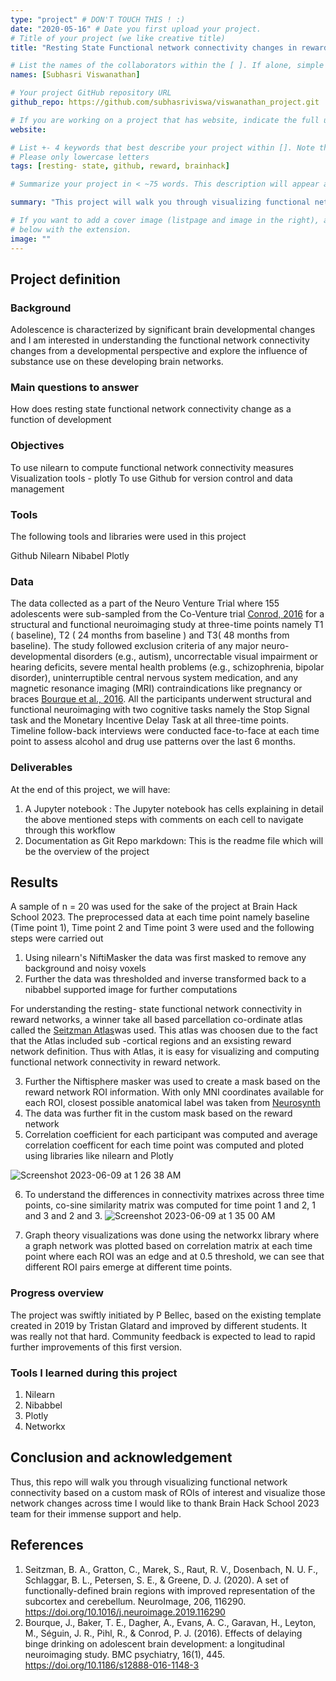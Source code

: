 ```yaml
---
type: "project" # DON'T TOUCH THIS ! :)
date: "2020-05-16" # Date you first upload your project.
# Title of your project (we like creative title)
title: "Resting State Functional network connectivity changes in reward network of adoloscents who are at risk for addiction."

# List the names of the collaborators within the [ ]. If alone, simple put your name within []
names: [Subhasri Viswanathan]

# Your project GitHub repository URL
github_repo: https://github.com/subhasriviswa/viswanathan_project.git

# If you are working on a project that has website, indicate the full url including "https://" below or leave it empty.
website:

# List +- 4 keywords that best describe your project within []. Note that the project summary also involves a number of key words. Those are listed on top of the [github repository](https://github.com/brainhack-school2020/project_template), click `manage topics`.
# Please only lowercase letters
tags: [resting- state, github, reward, brainhack]

# Summarize your project in < ~75 words. This description will appear at the top of your page and on the list page with other projects..

summary: "This project will walk you through visualizing functional network connectivity based on a custom mask of ROIs of interest and visualize those network changes across time"

# If you want to add a cover image (listpage and image in the right), add it to your directory and indicate the name
# below with the extension.
image: ""
---
```

<!-- This is an html comment and this won't appear in the rendered page. You are now editing the "content" area, the core of your description. Everything that you can do in markdown is allowed below. We added a couple of comments to guide your through documenting your progress. -->

## Project definition

### Background
Adolescence is characterized by significant brain developmental changes and I am interested in understanding the functional network connectivity changes from a developmental perspective and explore the influence of substance use on these developing brain networks.

### Main questions to answer

How does resting state functional network connectivity change as a function of development
### Objectives

To use nilearn to compute functional network connectivity measures
Visualization tools - plotly
To use Github for version control and data management


### Tools
 The following tools and libraries were used in this project

Github
Nilearn
Nibabel
Plotly

### Data
The data collected as a part of the Neuro Venture Trial where 155 adolescents were sub-sampled from the Co-Venture trial [Conrod, 2016](https://clinicaltrials.gov/ct2/show/NCT01655615) for a structural and functional neuroimaging study at three-time points namely T1 ( baseline), T2 ( 24 months from baseline ) and T3( 48 months from baseline). The study followed exclusion criteria of any major neuro-developmental disorders (e.g., autism), uncorrectable visual impairment or hearing deficits, severe mental health problems (e.g., schizophrenia, bipolar disorder), uninterruptible central nervous system medication, and any magnetic resonance imaging (MRI) contraindications like pregnancy or braces [Bourque et al., 2016](https://www.ncbi.nlm.nih.gov/pmc/articles/PMC5153672/). All the participants underwent structural and functional neuroimaging with two cognitive tasks namely the Stop Signal task and the Monetary Incentive Delay Task at all three-time points. Timeline follow-back interviews were conducted face-to-face at each time point to assess alcohol and drug use patterns over the last 6 months.

### Deliverables

At the end of this project, we will have:
1. A Jupyter notebook : 
	The Jupyter notebook has cells explaining in detail the above mentioned steps with comments on each cell to navigate through this workflow
3. Documentation as Git Repo markdown: 
       This is the readme file which will be the overview of the project 
 

## Results

A sample of n = 20 was used for the sake of the project at Brain Hack School 2023. The preprocessed data at each time point namely baseline (Time point 1), Time point 2 and Time point 3 were used and the following steps were carried out
1. Using nilearn's NiftiMasker the data was first masked to remove any background and noisy voxels
2. Further the data was thresholded and inverse transformed back to a nibabbel supported image for further computations

For understanding the resting- state functional network connectivity in reward networks, a winner take all based parcellation co-ordinate atlas called the [Seitzman Atlas](https://www.sciencedirect.com/science/article/pii/S105381191930881X)was used. This atlas was choosen due to the fact that the Atlas included sub -cortical regions and an exsisting reward network definition. Thus with Atlas, it is easy for visualizing and computing functional network connectivity in reward network.

3. Further the Niftisphere masker was used to create a mask based on the reward network ROI information. With only MNI coordinates available for each ROI, closest possible anatomical label was taken from [Neurosynth](https://neurosynth.org)
4. The data was further fit in the custom mask based on the reward network 
5. Correlation coefficient for each participant was computed and average correlation coefficent for each time point was computed and ploted using libraries like nilearn and Plotly

![Screenshot 2023-06-09 at 1 26 38 AM](https://github.com/brainhack-school2023/viswanathan_project/assets/62513668/613e950d-2836-4d67-9254-cfc896dddf3c)


6. To understand the differences in connectivity matrixes across three time points, co-sine similarity matrix was computed for time point 1 and 2, 1 and 3 and 2 and 3. 
![Screenshot 2023-06-09 at 1 35 00 AM](https://github.com/brainhack-school2023/viswanathan_project/assets/62513668/ceaf8c31-9298-4cca-8e0e-139287701326)

7. Graph theory visualizations was done using the networkx library where a graph network was plotted based on correlation matrix at each time point where each ROI was an edge and at 0.5 threshold, we can see that different ROI pairs emerge at different time points. 

### Progress overview

The project was swiftly initiated by P Bellec, based on the existing template created in 2019 by Tristan Glatard and improved by different students. It was really not that hard. Community feedback is expected to lead to rapid further improvements of this first version.

### Tools I learned during this project

1. Nilearn
2. Nibabbel
3. Plotly
4. Networkx



## Conclusion and acknowledgement

Thus, this repo will walk you through visualizing functional network connectivity based on a custom mask of ROIs of interest and visualize those network changes across time
I would like to thank Brain Hack School 2023 team for their immense support and help. 

## References
1. Seitzman, B. A., Gratton, C., Marek, S., Raut, R. V., Dosenbach, N. U. F., Schlaggar, B. L., Petersen, S. E., & Greene, D. J. (2020). A set of functionally-defined brain regions with improved representation of the subcortex and cerebellum. NeuroImage, 206, 116290. https://doi.org/10.1016/j.neuroimage.2019.116290
2. Bourque, J., Baker, T. E., Dagher, A., Evans, A. C., Garavan, H., Leyton, M., Séguin, J. R., Pihl, R., & Conrod, P. J. (2016). Effects of delaying binge drinking on adolescent brain development: a longitudinal neuroimaging study. BMC psychiatry, 16(1), 445. https://doi.org/10.1186/s12888-016-1148-3
	

